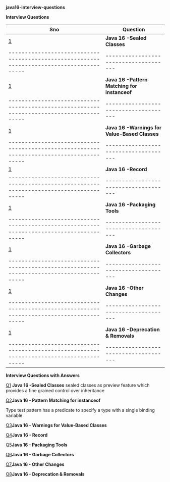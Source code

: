 **java16-interview-questions**

**Interview Questions**

| Sno                                                                                                 | Question                                             | 
| -----------------------------------------------------------------------------------------| -------------------------------------                           | 
|   [1](https://github.com/mprashanth2028/java16-interview-questions?tab=readme-ov-file#Q1)           |  **Java 16 -Sealed Classes**                         | 
| -----------------------------------------------------------------------------------------| -------------------------------------                           | 
|   [1](https://github.com/mprashanth2028/java16-interview-questions?tab=readme-ov-file#Q1)           |  **Java 16 -Pattern Matching for instanceof**        | 
| -----------------------------------------------------------------------------------------| -------------------------------------                           | 
|   [1](https://github.com/mprashanth2028/java16-interview-questions?tab=readme-ov-file#Q1)           |  **Java 16 -Warnings for Value-Based Classes**       | 
| -----------------------------------------------------------------------------------------| -------------------------------------                           | 
|   [1](https://github.com/mprashanth2028/java16-interview-questions?tab=readme-ov-file#Q1)           |  **Java 16 -Record**                                 | 
| -----------------------------------------------------------------------------------------| -------------------------------------                           | 
|   [1](https://github.com/mprashanth2028/java16-interview-questions?tab=readme-ov-file#Q1)           |  **Java 16 -Packaging Tools**                        | 
| -----------------------------------------------------------------------------------------| -------------------------------------                           | 
|   [1](https://github.com/mprashanth2028/java16-interview-questions?tab=readme-ov-file#Q1)           |  **Java 16 -Garbage Collectors**                     | 
| -----------------------------------------------------------------------------------------| -------------------------------------                           | 
|   [1](https://github.com/mprashanth2028/java16-interview-questions?tab=readme-ov-file#Q1)           |  **Java 16 -Other Changes**                          | 
| -----------------------------------------------------------------------------------------| -------------------------------------                           | 
|   [1](https://github.com/mprashanth2028/java16-interview-questions?tab=readme-ov-file#Q1)           |  **Java 16 -Deprecation & Removals**                 | 
| -----------------------------------------------------------------------------------------| -------------------------------------                           | 


**Interview Questions with Answers**

[Q1](https://github.com/mprashanth2028/java16-interview-questions?tab=readme-ov-file#Q1) **Java 16 -Sealed Classes**
sealed classes as preview feature which provides a fine grained control over inheritance

[Q2](https://github.com/mprashanth2028/java16-interview-questions?tab=readme-ov-file#Q2)**Java 16 - Pattern Matching for instanceof**

Type test pattern has a predicate to specify a type with a single binding variable

[Q3](https://github.com/mprashanth2028/java16-interview-questions?tab=readme-ov-file#Q3)**Java 16 - Warnings for Value-Based Classes**

[Q4](https://github.com/mprashanth2028/java16-interview-questions?tab=readme-ov-file#Q4)**Java 16 - Record**

[Q5](https://github.com/mprashanth2028/java16-interview-questions?tab=readme-ov-file#Q5)**Java 16 - Packaging Tools**

[Q6](https://github.com/mprashanth2028/java16-interview-questions?tab=readme-ov-file#Q6)**Java 16 - Garbage Collectors**

[Q7](https://github.com/mprashanth2028/java16-interview-questions?tab=readme-ov-file#Q7)**Java 16 - Other Changes**

[Q8](https://github.com/mprashanth2028/java16-interview-questions?tab=readme-ov-file#Q8)**Java 16 - Deprecation & Removals**

